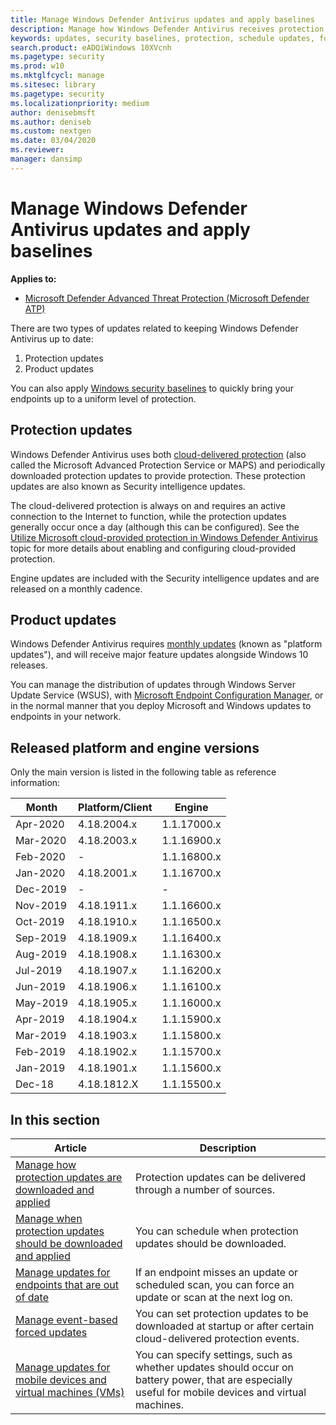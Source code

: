 ```yaml
---
title: Manage Windows Defender Antivirus updates and apply baselines
description: Manage how Windows Defender Antivirus receives protection and product updates.
keywords: updates, security baselines, protection, schedule updates, force updates, mobile updates, wsus
search.product: eADQiWindows 10XVcnh
ms.pagetype: security
ms.prod: w10
ms.mktglfcycl: manage
ms.sitesec: library
ms.pagetype: security
ms.localizationpriority: medium
author: denisebmsft
ms.author: deniseb
ms.custom: nextgen
ms.date: 03/04/2020
ms.reviewer: 
manager: dansimp
---
```


# Manage Windows Defender Antivirus updates and apply baselines

**Applies to:**

- [Microsoft Defender Advanced Threat Protection (Microsoft Defender ATP)](https://go.microsoft.com/fwlink/p/?linkid=2069559)

There are two types of updates related to keeping Windows Defender Antivirus up to date:

1. Protection updates
2. Product updates

You can also apply [Windows security baselines](https://technet.microsoft.com/itpro/windows/keep-secure/windows-security-baselines) to quickly bring your endpoints up to a uniform level of protection.

## Protection updates

Windows Defender Antivirus uses both [cloud-delivered protection](utilize-microsoft-cloud-protection-windows-defender-antivirus.md) (also called the Microsoft Advanced Protection Service or MAPS) and periodically downloaded protection updates to provide protection. These protection updates are also known as Security intelligence updates.

The cloud-delivered protection is always on and requires an active connection to the Internet to function, while the protection updates generally occur once a day (although this can be configured). See the [Utilize Microsoft cloud-provided protection in Windows Defender Antivirus](utilize-microsoft-cloud-protection-windows-defender-antivirus.md) topic for more details about enabling and configuring cloud-provided protection. 

Engine updates are included with the Security intelligence updates and are released on a monthly cadence.

## Product updates

Windows Defender Antivirus requires [monthly updates](https://support.microsoft.com/help/4052623/update-for-windows-defender-antimalware-platform) (known as "platform updates"), and will receive major feature updates alongside Windows 10 releases.

You can manage the distribution of updates through Windows Server Update Service (WSUS), with [Microsoft Endpoint Configuration Manager](https://docs.microsoft.com/configmgr/sum/understand/software-updates-introduction), or in the normal manner that you deploy Microsoft and Windows updates to endpoints in your network.

## Released platform and engine versions

Only the main version is listed in the following table as reference information:

Month	| Platform/Client	| Engine
---|---|---
Apr-2020 | 4.18.2004.x | 1.1.17000.x
Mar-2020 | 4.18.2003.x | 1.1.16900.x
Feb-2020	|	- | 1.1.16800.x
Jan-2020 |	4.18.2001.x	| 1.1.16700.x
Dec-2019 | - | - |
Nov-2019	| 4.18.1911.x	| 1.1.16600.x
Oct-2019	| 4.18.1910.x	| 1.1.16500.x
Sep-2019	| 4.18.1909.x	| 1.1.16400.x
Aug-2019	| 4.18.1908.x	| 1.1.16300.x
Jul-2019	| 4.18.1907.x	| 1.1.16200.x
Jun-2019	| 4.18.1906.x	| 1.1.16100.x
May-2019	| 4.18.1905.x	| 1.1.16000.x
Apr-2019	| 4.18.1904.x	| 1.1.15900.x
Mar-2019	| 4.18.1903.x	| 1.1.15800.x
Feb-2019	| 4.18.1902.x	| 1.1.15700.x
Jan-2019	| 4.18.1901.x	| 1.1.15600.x
Dec-18	| 4.18.1812.X	| 1.1.15500.x


## In this section

Article | Description 
---|---
[Manage how protection updates are downloaded and applied](manage-protection-updates-windows-defender-antivirus.md) | Protection updates can be delivered through a number of sources.
[Manage when protection updates should be downloaded and applied](manage-protection-update-schedule-windows-defender-antivirus.md) | You can schedule when protection updates should be downloaded.
[Manage updates for endpoints that are out of date](manage-outdated-endpoints-windows-defender-antivirus.md) | If an endpoint misses an update or scheduled scan, you can force an update or scan at the next log on.
[Manage event-based forced updates](manage-event-based-updates-windows-defender-antivirus.md) | You can set protection updates to be downloaded at startup or after certain cloud-delivered protection events.
[Manage updates for mobile devices and virtual machines (VMs)](manage-updates-mobile-devices-vms-windows-defender-antivirus.md)| You can specify settings, such as whether updates should occur on battery power, that are especially useful for mobile devices and virtual machines.
